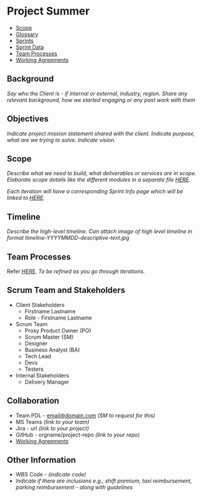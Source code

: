 # Project Summer

  * [Scope](scope.md)
  * [Glossary](glossary.md)
  * [Sprints](sprints.md)
  * [Sprint Data](sprint-data.md)
  * [Team Processes](team-processes.md)
  * [Working Agreements](working-agreements.md)

## Background

*Say who the Client is - if internal or external, industry, region. Share any relevant background, how we started engaging or any past work with them*

## Objectives

*Indicate project mission statement shared with the client. Indicate purpose, what are we trying to solve. Indicate vision.*

## Scope

*Describe what we need to build, what deliverables or services are in scope. Elaborate scope details like the different modules in a separate file [HERE](scope.md).*

*Each iteration will have a corresponding Sprint Info page which will be linked to [HERE](sprints.md).*

## Timeline

*Describe the high-level timeline. Can attach image of high level timeline in format timeline-YYYYMMDD-descriptive-text.jpg*

## Team Processes

Refer [HERE](team-processes.md). *To be refined as you go through iterations.*

## Scrum Team and Stakeholders

  * Client Stakeholders
      * Firstname Lastname
      * Role - Firstname Lastname
  * Scrum Team
      * Proxy Product Owner (PO)
      * Scrum Master (SM)
      * Designer
      * Business Analyst (BA)
      * Tech Lead
      * Devs
      * Testers
  * Internal Stakeholders
      * Delivery Manager

## Collaboration

  * Team PDL - email@domain.com *(SM to request for this)*
  * MS Teams *(link to your team)*
  * Jira - url *(link to your project)*
  * GitHub - orgname/project-repo *(link to your repo)*
  * [Working Agreements](working-agreements.md)

## Other Information

  * WBS Code - *(indicate code)*
  * *Indicate if there are inclusions e.g., shift premium, taxi reimbursement, parking reimbursement - along with guidelines*
